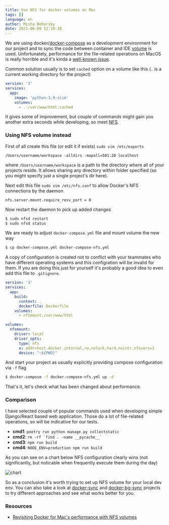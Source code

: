 ```yaml
---
title: Use NFS for docker volumes on Mac
tags: []
language: en
author: Misha Behersky
date: 2021-06-09 12:10:38
---
```



We are using docker/[docker-compose](https://docs.docker.com/compose/) as a development environment for our project and to sync the code between container and IDE [volume]() is used. Unfortunately, performance for the file-related operations on MacOS is really horrible and it's kinda a [well-known issue](https://github.com/docker/for-mac/issues/1592).

Common solution usually is to set `cached` option on a volume like this (`.` is a current working directory for the project)

```yaml
version: '3'
services:
  app:
    image: 'python:3.9-slim'
    volumes:
      - .:/var/www/html:cached
```

It gives some of improvement, but couple of commands might gain you another extra seconds while developing, so meet [NFS](https://en.wikipedia.org/wiki/Network_File_System).
### Using NFS volume instead

First of all create this file (or edit it if exists) `sudo vim /etc/exports`

```
/Users/username/workspace -alldirs -mapall=501:20 localhost
```

where `/Users/username/workspace` is a path to the directory where all of your projects reside. It allows sharing any directory within folder specified (so you might specify just a single project's dir here).

Next edit this file `sudo vim /etc/nfs.conf` to allow Docker's NFS connections by the daemon

```
nfs.server.mount.require_resv_port = 0
```

Now restart the daemon to pick up added changes

```bash
$ sudo nfsd restart
$ sudo nfsd status
```

We are ready to adjust `docker-compose.yml` file and mount volume the new way

```bash
$ cp docker-compose.yml docker-compose-nfs.yml
```

A copy of configuration is created not to conflict with your teammates who have different operating systems and this configration will be invalid for them. If you are doing this just for yourself it's probably a good idea to even add this file to `.gitignore`.

```yaml
version: '3'
services:
  app:
    build:
      context: .
      dockerfile: Dockerfile
    volumes:
      - nfsmount:/var/www/html

volumes:
  nfsmount:
    driver: local
    driver_opts:
      type: nfs
      o: addr=host.docker.internal,rw,nolock,hard,nointr,nfsvers=3
      device: ":${PWD}"
```

And start your project as usually explicitly providing compose configuration via `-f` flag

```bash
$ docker-compose -f docker-compose-nfs.yml up -d
```

That's it, let's check what has been changed about performance.

### Comparison

I have selected couple of popular commands used when developing simple Django/React based web application. Those do a lot of file-related operations, so will be indicative for our tests.

* **cmd1**: `poetry run python manage.py collectstatic`
* **cmd2**: ``rm -rf `find . -name __pycache__` ``
* **cmd3**: `npm run build`
* **cmd4**: `NODE_ENV=production npm run build`

As you can see on a chart below NFS configuration clearly wins (not significantly, but noticable when frequently execute them during the day)

![chart](/images/nfsvscachecomparison.png)

So as a conclusion it's worth trying to set up NFS volume for your local dev env. You can also take a look at [docker-sync](https://docker-sync.readthedocs.io/en/latest/getting-started/installation.html#installation-osx) and [docker-bg-sync](https://github.com/cweagans/docker-bg-sync) projects to try different approaches and see what works better for you.

### Resources
* [Revisiting Docker for Mac's performance with NFS volumes](https://www.jeffgeerling.com/blog/2020/revisiting-docker-macs-performance-nfs-volumes)
